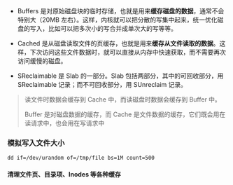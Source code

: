 - Buffers   是对原始磁盘块的临时存储，也就是用来**缓存磁盘的数据**，通常不会特别大（20MB 左右）。这样，内核就可以把分散的写集中起来，统一优化磁盘的写入，比如可以把多次小的写合并成单次大的写等等。

- Cached   是从磁盘读取文件的页缓存，也就是用来**缓存从文件读取的数据**。这样，下次访问这些文件数据时，就可以直接从内存中快速获取，而不需要再次访问缓慢的磁盘。

- SReclaimable 是 Slab 的一部分。Slab 包括两部分，其中的可回收部分，用 SReclaimable 记录；而不可回收部分，用 SUnreclaim 记录。

> 读文件时数据会缓存到 Cache 中，而读磁盘时数据会缓存到 Buffer 中。
> 
> Buffer 是对磁盘数据的缓存，而 Cache 是文件数据的缓存，它们既会用在读请求中，也会用在写请求中

### 模拟写入文件大小

```shell
dd if=/dev/urandom of=/tmp/file bs=1M count=500
```

#### 清理文件页、目录项、Inodes 等各种缓存

```shell

```




